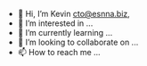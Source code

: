 - 👋 Hi, I’m Kevin <cto@esnna.biz>,
- 👀 I’m interested in ...
- 🌱 I’m currently learning ...
- 💞️ I’m looking to collaborate on ...
- 📫 How to reach me ...

<!---
esnnainc/esnnainc is a ✨ special ✨ repository because its `README.md` (this file) appears on your GitHub profile.
You can click the Preview link to take a look at your changes.
--->
